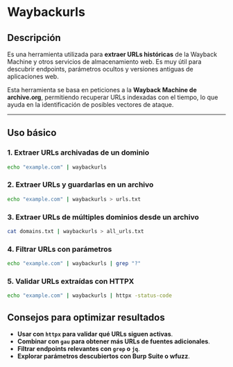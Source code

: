 # Waybackurls

## Descripción

Es una herramienta utilizada para **extraer URLs históricas** de la Wayback Machine y otros servicios de almacenamiento web. Es muy útil para descubrir endpoints, parámetros ocultos y versiones antiguas de aplicaciones web.

Esta herramienta se basa en peticiones a la **Wayback Machine de archive.org**, permitiendo recuperar URLs indexadas con el tiempo, lo que ayuda en la identificación de posibles vectores de ataque.

---

## Uso básico

### 1. Extraer URLs archivadas de un dominio
```bash
echo "example.com" | waybackurls
```

### 2. Extraer URLs y guardarlas en un archivo
```bash
echo "example.com" | waybackurls > urls.txt
```

### 3. Extraer URLs de múltiples dominios desde un archivo
```bash
cat domains.txt | waybackurls > all_urls.txt
```

### 4. Filtrar URLs con parámetros
```bash
echo "example.com" | waybackurls | grep "?"
```

### 5. Validar URLs extraídas con HTTPX
```bash
echo "example.com" | waybackurls | httpx -status-code
```

## Consejos para optimizar resultados
- **Usar con `httpx` para validar qué URLs siguen activas**.
- **Combinar con `gau` para obtener más URLs de fuentes adicionales**.
- **Filtrar endpoints relevantes con `grep` o `jq`**.
- **Explorar parámetros descubiertos con Burp Suite o wfuzz**.

